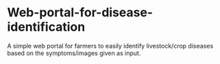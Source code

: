 # Web-portal-for-disease-identification
A simple web portal for farmers to easily identify livestock/crop diseases based on the symptoms/images given as input.
